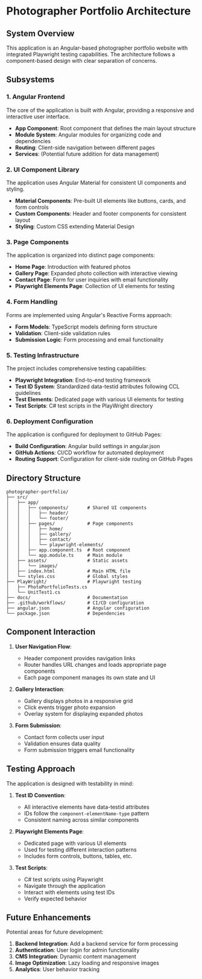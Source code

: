 # Photographer Portfolio Architecture

## System Overview

This application is an Angular-based photographer portfolio website with integrated Playwright testing capabilities. The architecture follows a component-based design with clear separation of concerns.

## Subsystems

### 1. Angular Frontend

The core of the application is built with Angular, providing a responsive and interactive user interface.

- **App Component**: Root component that defines the main layout structure
- **Module System**: Angular modules for organizing code and dependencies
- **Routing**: Client-side navigation between different pages
- **Services**: (Potential future addition for data management)

### 2. UI Component Library

The application uses Angular Material for consistent UI components and styling.

- **Material Components**: Pre-built UI elements like buttons, cards, and form controls
- **Custom Components**: Header and footer components for consistent layout
- **Styling**: Custom CSS extending Material Design

### 3. Page Components

The application is organized into distinct page components:

- **Home Page**: Introduction with featured photos
- **Gallery Page**: Expanded photo collection with interactive viewing
- **Contact Page**: Form for user inquiries with email functionality
- **Playwright Elements Page**: Collection of UI elements for testing

### 4. Form Handling

Forms are implemented using Angular's Reactive Forms approach:

- **Form Models**: TypeScript models defining form structure
- **Validation**: Client-side validation rules
- **Submission Logic**: Form processing and email functionality

### 5. Testing Infrastructure

The project includes comprehensive testing capabilities:

- **Playwright Integration**: End-to-end testing framework
- **Test ID System**: Standardized data-testid attributes following CCL guidelines
- **Test Elements**: Dedicated page with various UI elements for testing
- **Test Scripts**: C# test scripts in the PlayWright directory

### 6. Deployment Configuration

The application is configured for deployment to GitHub Pages:

- **Build Configuration**: Angular build settings in angular.json
- **GitHub Actions**: CI/CD workflow for automated deployment
- **Routing Support**: Configuration for client-side routing on GitHub Pages

## Directory Structure

```
photographer-portfolio/
├── src/
│   ├── app/
│   │   ├── components/       # Shared UI components
│   │   │   ├── header/
│   │   │   └── footer/
│   │   ├── pages/            # Page components
│   │   │   ├── home/
│   │   │   ├── gallery/
│   │   │   ├── contact/
│   │   │   └── playwright-elements/
│   │   ├── app.component.ts  # Root component
│   │   └── app.module.ts     # Main module
│   ├── assets/               # Static assets
│   │   └── images/
│   ├── index.html            # Main HTML file
│   └── styles.css            # Global styles
├── PlayWright/               # Playwright testing
│   ├── PhotoPortfolioTests.cs
│   └── UnitTest1.cs
├── docs/                     # Documentation
├── .github/workflows/        # CI/CD configuration
├── angular.json              # Angular configuration
└── package.json              # Dependencies
```

## Component Interaction

1. **User Navigation Flow**:
   - Header component provides navigation links
   - Router handles URL changes and loads appropriate page components
   - Each page component manages its own state and UI

2. **Gallery Interaction**:
   - Gallery displays photos in a responsive grid
   - Click events trigger photo expansion
   - Overlay system for displaying expanded photos

3. **Form Submission**:
   - Contact form collects user input
   - Validation ensures data quality
   - Form submission triggers email functionality

## Testing Approach

The application is designed with testability in mind:

1. **Test ID Convention**:
   - All interactive elements have data-testid attributes
   - IDs follow the `component-elementName-type` pattern
   - Consistent naming across similar components

2. **Playwright Elements Page**:
   - Dedicated page with various UI elements
   - Used for testing different interaction patterns
   - Includes form controls, buttons, tables, etc.

3. **Test Scripts**:
   - C# test scripts using Playwright
   - Navigate through the application
   - Interact with elements using test IDs
   - Verify expected behavior

## Future Enhancements

Potential areas for future development:

1. **Backend Integration**: Add a backend service for form processing
2. **Authentication**: User login for admin functionality
3. **CMS Integration**: Dynamic content management
4. **Image Optimization**: Lazy loading and responsive images
5. **Analytics**: User behavior tracking